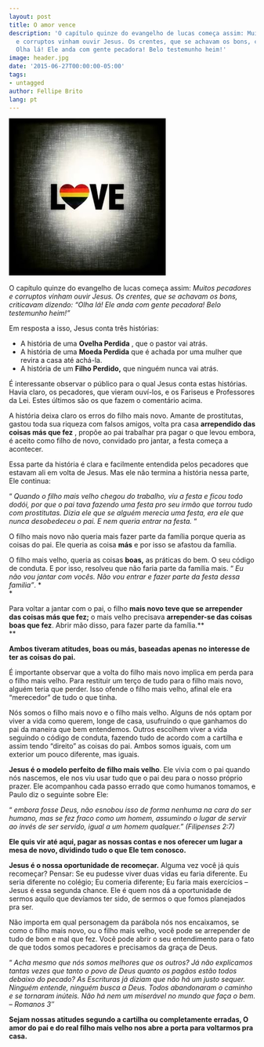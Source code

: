 ```yaml
---
layout: post
title: O amor vence
description: 'O capítulo quinze do evangelho de lucas começa assim: Muitos pecadores
  e corruptos vinham ouvir Jesus. Os crentes, que se achavam os bons, criticavam dizendo:
  Olha lá! Ele anda com gente pecadora! Belo testemunho heim!'
image: header.jpg
date: '2015-06-27T00:00:00-05:00'
tags:
- untagged
author: Fellipe Brito
lang: pt
---
```


[![11137614_973717679306037_115024636_n](/img/posts/2015/06/11137614_973717679306037_115024636_n.jpg)](/img/posts/2015/06/11137614_973717679306037_115024636_n.jpg)

O capítulo quinze do evangelho de lucas começa assim: _Muitos pecadores e
corruptos vinham ouvir Jesus. Os crentes, que se achavam os bons, criticavam
dizendo: “Olha lá! Ele anda com gente pecadora! Belo testemunho heim!”_

Em resposta a isso, Jesus conta três histórias:

  * A história de uma **Ovelha Perdida** , que o pastor vai atrás.
  * A história de uma **Moeda Perdida** que é achada por uma mulher que revira a casa até achá-la.
  * A história de um **Filho Perdido,** que ninguém nunca vai atrás.

É interessante observar o público para o qual Jesus conta estas histórias.
Havia claro, os pecadores, que vieram ouví-los, e os Fariseus e Professores da
Lei. Estes últimos são os que fazem o comentário acima.

A história deixa claro os erros do filho mais novo. Amante de prostitutas,
gastou toda sua riqueza com falsos amigos, volta pra casa **arrependido das
coisas más que fez** , propõe ao pai trabalhar pra pagar o que levou embora, é
aceito como filho de novo, convidado pro jantar, a festa começa a acontecer.

Essa parte da história é clara e facilmente entendida pelos pecadores que
estavam ali em volta de Jesus. Mas ele não termina a história nessa parte, Ele
continua:

“ _Quando o filho mais velho chegou do trabalho, viu a festa e ficou todo
dodói, por que o pai tava fazendo uma festa pro seu irmão que torrou tudo com
prostitutas. Dizia ele que se alguém merecia uma festa, era ele que nunca
desobedeceu o pai. E nem queria entrar na festa._ “

O filho mais novo não queria mais fazer parte da família porque queria as
coisas do pai. Ele queria as coisa **más** e por isso se afastou da família.

O filho mais velho, queria as coisas **boas,** as práticas do bem. O seu
código de conduta. E por isso, resolveu que não faria parte da família mais. “
_Eu não vou jantar com vocês. Não vou entrar e fazer parte da festa dessa
familia”_. *  
*

Para voltar a jantar com o pai, o filho **mais novo teve que se arrepender das
coisas más que fez;** o mais velho precisava **arrepender-se das coisas boas
que fez**. Abrir mão disso, para fazer parte da família.**  
**

**Ambos tiveram atitudes, boas ou más, baseadas apenas no interesse de ter as
coisas do pai.**

É importante observar que a volta do filho mais novo implica em perda para o
filho mais velho. Para restituir um terço de tudo para o filho mais novo,
alguém teria que perder. Isso ofende o filho mais velho, afinal ele era
“merecedor” de tudo o que tinha.

Nós somos o filho mais novo e o filho mais velho. Alguns de nós optam por
viver a vida como querem, longe de casa, usufruindo o que ganhamos do pai da
maneira que bem entendemos. Outros escolhem viver a vida seguindo o código de
conduta, fazendo tudo de acordo com a cartilha e assim tendo “direito” as
coisas do pai. Ambos somos iguais, com um exterior um pouco diferente, mas
iguais.

**Jesus é o modelo perfeito de filho mais velho**. Ele vivia com o pai quando
nós nascemos, ele nos viu usar tudo que o pai deu para o nosso próprio prazer.
Ele acompanhou cada passo errado que como humanos tomamos, e Paulo diz o
seguinte sobre Ele:

“ _embora fosse Deus, não esnobou isso de forma nenhuma na cara do ser humano,
mas se fez fraco como um homem, assumindo o lugar de servir ao invés de ser
servido, igual a um homem qualquer.” (Filipenses 2:7)_

**Ele quis vir até aqui, pagar as nossas contas e nos oferecer um lugar a mesa
de novo, dividindo tudo o que Ele tem conosco.**

**Jesus é o nossa oportunidade de recomeçar.** Alguma vez você já quis
recomeçar? Pensar: Se eu pudesse viver duas vidas eu faria diferente. Eu seria
diferente no colégio; Eu comeria diferente; Eu faria mais exercícios – Jesus é
essa segunda chance. Ele é quem nos dá a oportunidade de sermos aquilo que
devíamos ter sido, de sermos o que fomos planejados pra ser.

Não importa em qual personagem da parábola nós nos encaixamos, se como o filho
mais novo, ou o filho mais velho, você pode se arrepender de tudo de bom e mal
que fez. Você pode abrir o seu entendimento para o fato de que todos somos
pecadores e precisamos da graça de Deus.

“ _Acha mesmo que nós somos melhores que os outros? Já não explicamos tantas
vezes que tanto o povo de Deus quanto os pagãos estão todos debaixo do pecado?
As Escrituras já diziam que não há um justo sequer. Ninguém entende, ninguém
busca a Deus. Todos abandonaram o caminho e se tornaram inúteis. Não há nem um
miserável no mundo que faça o bem. – Romanos 3″_

**Sejam nossas atitudes segundo a cartilha ou completamente erradas, O amor do
pai e do real filho mais velho nos abre a porta para voltarmos pra casa.**

